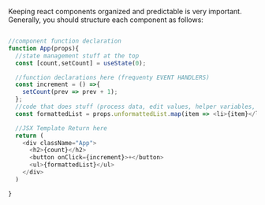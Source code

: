 Keeping react components organized and predictable is very important. Generally, you should structure each component as follows:

```js

//component function declaration
function App(props){
  //state management stuff at the top
  const [count,setCount] = useState(0);

  //function declarations here (frequenty EVENT HANDLERS)
  const increment = () =>{
    setCount(prev => prev + 1);
  };
  //code that does stuff (process data, edit values, helper variables, etc..)
  const formattedList = props.unformattedList.map(item => <li>{item}</li>);

  //JSX Template Return here
  return (
    <div className="App">
      <h2>{count}</h2>
      <button onClick={increment}>+</button>
      <ul>{formattedList}</ul>
    </div>
  )

}
```